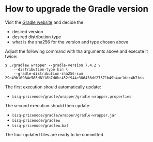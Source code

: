 # How to upgrade the Gradle version

Visit the [Gradle website](https://gradle.org/releases) and decide the:

 - desired version
 - desired distribution type
 - what is the sha256 for the version and type chosen above

Adjust the following command with tha arguments above and execute it twice:

```asciidoc
$ ./gradlew wrapper --gradle-version 7.4.2 \
    --distribution-type bin \
    --gradle-distribution-sha256-sum 29e49b10984e585d8118b7d0bc452f944e386458df27371b49b4ac1dec4b7fda
```

The first execution should automatically update:

- `bisq-pricenode/gradle/wrapper/gradle-wrapper.properties`

The second execution should then update:

- `bisq-pricenode/gradle/wrapper/gradle-wrapper.jar`
- `bisq-pricenode/gradlew`
- `bisq-pricenode/gradlew.bat`

The four updated files are ready to be committed.
